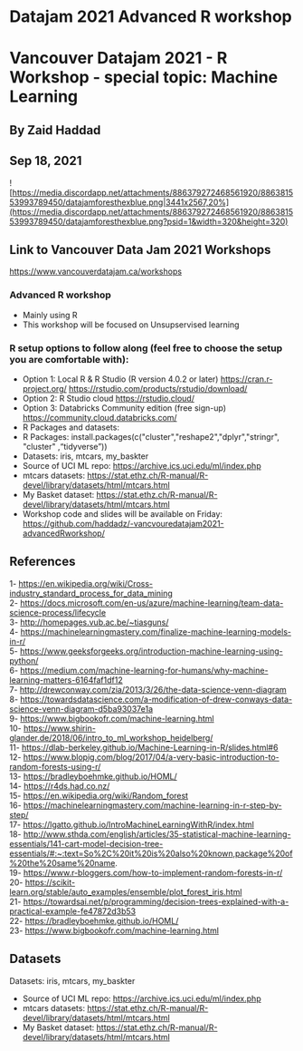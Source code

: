 # Datajam 2021 Advanced R workshop
# Vancouver Datajam 2021 - R Workshop - special topic: Machine Learning
##  By Zaid Haddad
##  Sep 18, 2021

![https://media.discordapp.net/attachments/886379272468561920/886381553993789450/datajamforesthexblue.png|3441x2567,20%](https://media.discordapp.net/attachments/886379272468561920/886381553993789450/datajamforesthexblue.png?psid=1&width=320&height=320) 

## Link to Vancouver Data Jam 2021 Workshops
https://www.vancouverdatajam.ca/workshops

### Advanced R workshop   
- Mainly using R 
- This workshop will be focused on Unsupservised learning

### R setup options to follow along (feel free to choose the setup you are comfortable with):
- Option 1: Local R & R Studio (R version 4.0.2 or later)
https://cran.r-project.org/
https://rstudio.com/products/rstudio/download/
- Option 2: R Studio cloud
 https://rstudio.cloud/
- Option 3: Databricks Community edition (free sign-up)
https://community.cloud.databricks.com/
- R Packages and datasets:
 - R Packages: install.packages(c("cluster","reshape2","dplyr","stringr", "cluster" ,“tidyverse”))
 - Datasets: iris, mtcars, my_baskter
  - Source of UCI ML repo: https://archive.ics.uci.edu/ml/index.php
  - mtcars datasets: https://stat.ethz.ch/R-manual/R-devel/library/datasets/html/mtcars.html
  - My Basket dataset: https://stat.ethz.ch/R-manual/R-devel/library/datasets/html/mtcars.html
  - Workshop code and slides will be available on Friday:
https://github.com/haddadz/-vancvouredatajam2021-advancedRworkshop/


## References

1- https://en.wikipedia.org/wiki/Cross-industry_standard_process_for_data_mining       
2- https://docs.microsoft.com/en-us/azure/machine-learning/team-data-science-process/lifecycle    
3- http://homepages.vub.ac.be/~tiasguns/    
4- https://machinelearningmastery.com/finalize-machine-learning-models-in-r/   
5- https://www.geeksforgeeks.org/introduction-machine-learning-using-python/    
6- https://medium.com/machine-learning-for-humans/why-machine-learning-matters-6164faf1df12    
7- http://drewconway.com/zia/2013/3/26/the-data-science-venn-diagram      
8- https://towardsdatascience.com/a-modification-of-drew-conways-data-science-venn-diagram-d5ba93037e1a   
9- https://www.bigbookofr.com/machine-learning.html      
10- https://www.shirin-glander.de/2018/06/intro_to_ml_workshop_heidelberg/     
11- https://dlab-berkeley.github.io/Machine-Learning-in-R/slides.html#6   
12- https://www.blopig.com/blog/2017/04/a-very-basic-introduction-to-random-forests-using-r/   
13- https://bradleyboehmke.github.io/HOML/   
14- https://r4ds.had.co.nz/   
15- https://en.wikipedia.org/wiki/Random_forest    
16- https://machinelearningmastery.com/machine-learning-in-r-step-by-step/   
17- https://lgatto.github.io/IntroMachineLearningWithR/index.html   
18- http://www.sthda.com/english/articles/35-statistical-machine-learning-essentials/141-cart-model-decision-tree-essentials/#:~:text=So%2C%20it%20is%20also%20known,package%20of%20the%20same%20name.   
19- https://www.r-bloggers.com/how-to-implement-random-forests-in-r/    
20- https://scikit-learn.org/stable/auto_examples/ensemble/plot_forest_iris.html      
21- https://towardsai.net/p/programming/decision-trees-explained-with-a-practical-example-fe47872d3b53     
22- https://bradleyboehmke.github.io/HOML/     
23- https://www.bigbookofr.com/machine-learning.html   


## Datasets

Datasets: iris, mtcars, my_baskter
  - Source of UCI ML repo: https://archive.ics.uci.edu/ml/index.php
  - mtcars datasets: https://stat.ethz.ch/R-manual/R-devel/library/datasets/html/mtcars.html
  - My Basket dataset: https://stat.ethz.ch/R-manual/R-devel/library/datasets/html/mtcars.html


